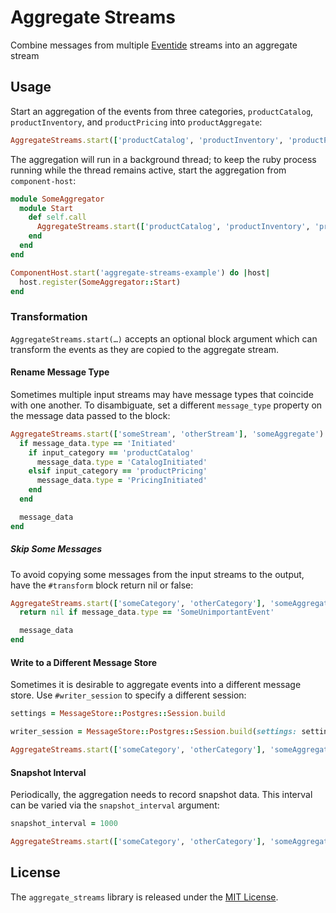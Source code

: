 # Aggregate Streams

Combine messages from multiple [Eventide](https://eventide-project.org) streams into an aggregate stream

## Usage

Start an aggregation of the events from three categories, `productCatalog`, `productInventory`, and `productPricing` into `productAggregate`:

``` ruby
AggregateStreams.start(['productCatalog', 'productInventory', 'productPricing'], 'productAggregate')
```

The aggregation will run in a background thread; to keep the ruby process running while the thread remains active, start the aggregation from `component-host`:

``` ruby
module SomeAggregator
  module Start
    def self.call
      AggregateStreams.start(['productCatalog', 'productInventory', 'productPricing'], 'productAggregate')
    end
  end
end
```
<!-- -->
``` ruby
ComponentHost.start('aggregate-streams-example') do |host|
  host.register(SomeAggregator::Start)
end
```

### Transformation

`AggregateStreams.start(…)` accepts an optional block argument which can transform the events as they are copied to the aggregate stream.

#### Rename Message Type

Sometimes multiple input streams may have message types that coincide with one another. To disambiguate, set a different `message_type` property on the message data passed to the block:

``` ruby
AggregateStreams.start(['someStream', 'otherStream'], 'someAggregate') do |message_data, input_category|
  if message_data.type == 'Initiated'
    if input_category == 'productCatalog'
      message_data.type = 'CatalogInitiated'
    elsif input_category == 'productPricing'
      message_data.type = 'PricingInitiated'
    end
  end

  message_data
end
```

##### Skip Some Messages

To avoid copying some messages from the input streams to the output, have the `#transform` block return nil or false:

``` ruby
AggregateStreams.start(['someCategory', 'otherCategory'], 'someAggregation') do |message_data|
  return nil if message_data.type == 'SomeUnimportantEvent'

  message_data
end
```

#### Write to a Different Message Store

Sometimes it is desirable to aggregate events into a different message store. Use `#writer_session` to specify a different session:

``` ruby
settings = MessageStore::Postgres::Session.build

writer_session = MessageStore::Postgres::Session.build(settings: settings)

AggregateStreams.start(['someCategory', 'otherCategory'], 'someAggregation', writer_session: writer_session)
```

#### Snapshot Interval

Periodically, the aggregation needs to record snapshot data. This interval can be varied via the `snapshot_interval` argument:

``` ruby
snapshot_interval = 1000

AggregateStreams.start(['someCategory', 'otherCategory'], 'someAggregation', snapshot_interval: snapshot_interval)
```

## License

The `aggregate_streams` library is released under the [MIT License](https://github.com/ntl/aggregate-streams/blob/master/MIT-License.txt).

